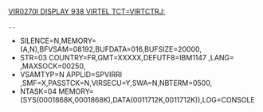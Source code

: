 [VIR0270I DISPLAY 938 VIRTEL TCT=VIRTCTRJ:](https://virtel.readthedocs.io/en/latest/manuals/virtel/Virtel459MG/messages.html?highlight=VIR0270I#VIR0270I)

`..`
- SILENCE=N,MEMORY=(A,N),BFVSAM=08192,BUFDATA=016,BUFSIZE=20000,
- STR=03 COUNTRY=FR,GMT=XXXXX,DEFUTF8=IBM1147 ,LANG= ,MAXSOCK=00250,
- VSAMTYP=N APPLID=SPVIRRI ,SMF=X,PASSTCK=N,VIRSECU=Y,SWA=N,NBTERM=0500,
- NTASK=04 MEMORY=(SYS(0001868K,0001868K),DATA(0011712K,0011712K)),LOG=CONSOLE

